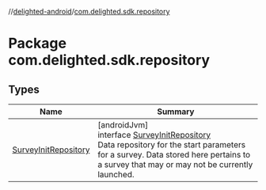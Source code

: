 //[delighted-android](../../index.md)/[com.delighted.sdk.repository](index.md)

# Package com.delighted.sdk.repository

## Types

| Name | Summary |
|---|---|
| [SurveyInitRepository](-survey-init-repository/index.md) | [androidJvm]<br>interface [SurveyInitRepository](-survey-init-repository/index.md)<br>Data repository for the start parameters for a survey. Data stored here pertains to a survey that may or may not be currently launched. |
